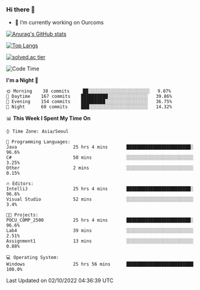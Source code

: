 ### Hi there 👋

- 🔭 I’m currently working on Ourcoms

<!--
**Rhange/Rhange** is a ✨ _special_ ✨ repository because its `README.md` (this file) appears on your GitHub profile.

Here are some ideas to get you started:

- 🌱 I’m currently learning ...
- 👯 I’m looking to collaborate on ...
- 🤔 I’m looking for help with ...
- 💬 Ask me about ...
- 📫 How to reach me: ...
- 😄 Pronouns: ...
- ⚡ Fun fact: ...
-->

[![Anurag's GitHub stats](https://github-readme-stats.vercel.app/api?username=rhange&show_icons=true&theme=gruvbox)](https://github.com/anuraghazra/github-readme-stats)

[![Top Langs](https://github-readme-stats.vercel.app/api/top-langs/?username=rhange&layout=compact&theme=gruvbox)](https://github.com/anuraghazra/github-readme-stats)

[![solved.ac tier](http://mazassumnida.wtf/api/generate_badge?boj=rhange0511)](https://solved.ac/rhange0511)

  <!--START_SECTION:waka-->
![Code Time](http://img.shields.io/badge/Code%20Time-567%20hrs%208%20mins-blue)

**I'm a Night 🦉** 

```text
🌞 Morning    38 commits     ██░░░░░░░░░░░░░░░░░░░░░░░   9.07% 
🌆 Daytime    167 commits    ██████████░░░░░░░░░░░░░░░   39.86% 
🌃 Evening    154 commits    █████████░░░░░░░░░░░░░░░░   36.75% 
🌙 Night      60 commits     ███░░░░░░░░░░░░░░░░░░░░░░   14.32%

```


📊 **This Week I Spent My Time On** 

```text
⌚︎ Time Zone: Asia/Seoul

💬 Programming Languages: 
Java                     25 hrs 4 mins       ████████████████████████░   96.6% 
C#                       50 mins             ░░░░░░░░░░░░░░░░░░░░░░░░░   3.25% 
Other                    2 mins              ░░░░░░░░░░░░░░░░░░░░░░░░░   0.15%

🔥 Editors: 
IntelliJ                 25 hrs 4 mins       ████████████████████████░   96.6% 
Visual Studio            52 mins             ░░░░░░░░░░░░░░░░░░░░░░░░░   3.4%

🐱‍💻 Projects: 
POCU_COMP_2500           25 hrs 4 mins       ████████████████████████░   96.6% 
Lab4                     39 mins             ░░░░░░░░░░░░░░░░░░░░░░░░░   2.51% 
Assignment1              13 mins             ░░░░░░░░░░░░░░░░░░░░░░░░░   0.88%

💻 Operating System: 
Windows                  25 hrs 56 mins      █████████████████████████   100.0%

```


 Last Updated on 02/10/2022 04:36:39 UTC
<!--END_SECTION:waka-->
